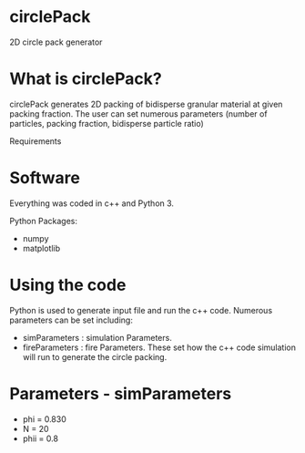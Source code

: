 # circlePack

2D circle pack generator

# What is circlePack?

circlePack generates 2D packing of bidisperse granular material at given packing fraction.  The user can set numerous parameters (number of particles, packing fraction, bidisperse particle ratio)

Requirements

# Software

Everything was coded in c++ and Python 3.

Python Packages:
- numpy
- matplotlib

# Using the code

Python is used to generate input file and run the c++ code.  Numerous parameters can be set including:
- simParameters : simulation Parameters.
- fireParameters : fire Parameters.  These set how the c++ code simulation will run to generate the circle packing.

# Parameters - simParameters


- phi         = 0.830  
- N           = 20    
- phii        = 0.8
